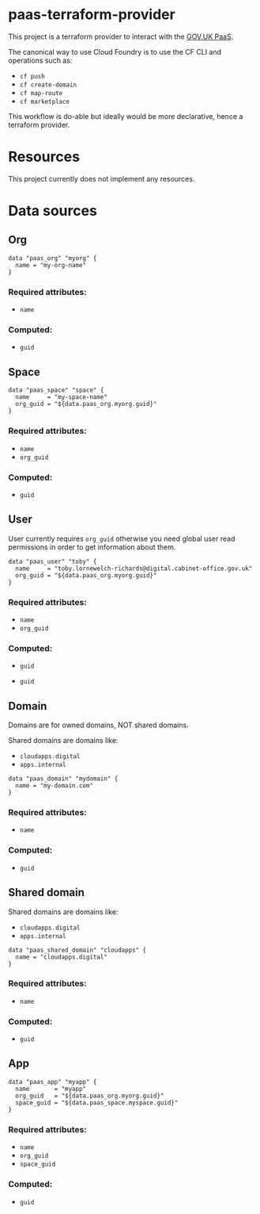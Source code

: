 # paas-terraform-provider

This project is a terraform provider to interact with the
[GOV.UK PaaS](https://www.cloud.service.gov.uk/).

The canonical way to use Cloud Foundry is to use the CF CLI and operations such
as:

- `cf push`
- `cf create-domain`
- `cf map-route`
- `cf marketplace`

This workflow is do-able but ideally would be more declarative, hence a
terraform provider.

# Resources

This project currently does not implement any resources.

# Data sources

## Org

```
data "paas_org" "myorg" {
  name = "my-org-name"
}
```

### Required attributes:

- `name`

### Computed:

- `guid`

## Space

```
data "paas_space" "space" {
  name     = "my-space-name"
  org_guid = "${data.paas_org.myorg.guid}"
}
```

### Required attributes:

- `name`
- `org_guid`

### Computed:

- `guid`

## User

User currently requires `org_guid` otherwise you need global user read
permissions in order to get information about them.

```
data "paas_user" "toby" {
  name     = "toby.lornewelch-richards@digital.cabinet-office.gov.uk"
  org_guid = "${data.paas_org.myorg.guid}"
}
```

### Required attributes:

- `name`
- `org_guid`

### Computed:

- `guid`

- `guid`

## Domain

Domains are for owned domains, NOT shared domains.

Shared domains are domains like:

- `cloudapps.digital`
- `apps.internal`

```
data "paas_domain" "mydomain" {
  name = "my-domain.com"
}
```

### Required attributes:

- `name`

### Computed:

- `guid`

## Shared domain

Shared domains are domains like:

- `cloudapps.digital`
- `apps.internal`

```
data "paas_shared_domain" "cloudapps" {
  name = "cloudapps.digital"
}
```

### Required attributes:

- `name`

### Computed:

- `guid`

## App
```
data "paas_app" "myapp" {
  name       = "myapp"
  org_guid   = "${data.paas_org.myorg.guid}"
  space_guid = "${data.paas_space.myspace.guid}"
}
```

### Required attributes:

- `name`
- `org_guid`
- `space_guid`

### Computed:

- `guid`
